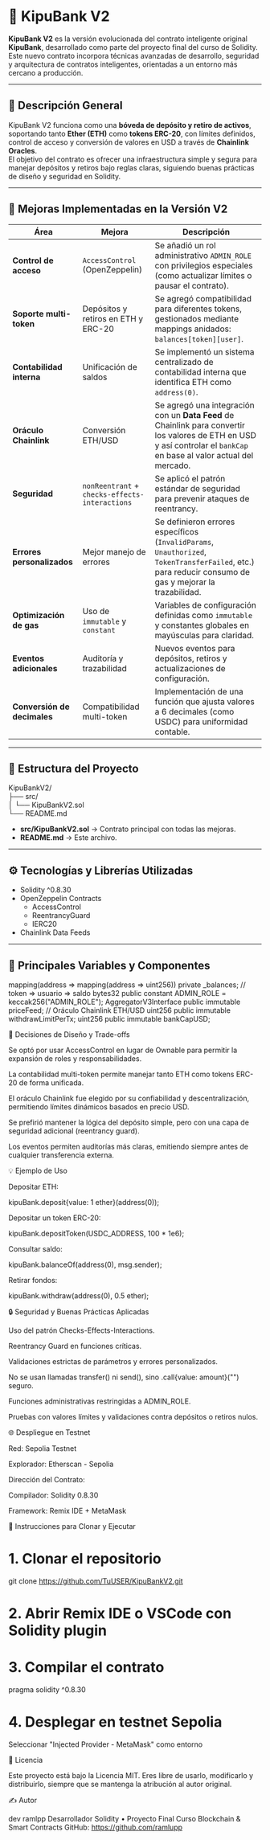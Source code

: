 # 🏦 KipuBank V2

**KipuBank V2** es la versión evolucionada del contrato inteligente original **KipuBank**, desarrollado como parte del proyecto final del curso de Solidity.  
Este nuevo contrato incorpora técnicas avanzadas de desarrollo, seguridad y arquitectura de contratos inteligentes, orientadas a un entorno más cercano a producción.

---

## 📘 Descripción General

KipuBank V2 funciona como una **bóveda de depósito y retiro de activos**, soportando tanto **Ether (ETH)** como **tokens ERC-20**, con límites definidos, control de acceso y conversión de valores en USD a través de **Chainlink Oracles**.  
El objetivo del contrato es ofrecer una infraestructura simple y segura para manejar depósitos y retiros bajo reglas claras, siguiendo buenas prácticas de diseño y seguridad en Solidity.

---

## 🚀 Mejoras Implementadas en la Versión V2

| Área | Mejora | Descripción |
|------|---------|-------------|
| **Control de acceso** | `AccessControl` (OpenZeppelin) | Se añadió un rol administrativo `ADMIN_ROLE` con privilegios especiales (como actualizar límites o pausar el contrato). |
| **Soporte multi-token** | Depósitos y retiros en ETH y ERC-20 | Se agregó compatibilidad para diferentes tokens, gestionados mediante mappings anidados: `balances[token][user]`. |
| **Contabilidad interna** | Unificación de saldos | Se implementó un sistema centralizado de contabilidad interna que identifica ETH como `address(0)`. |
| **Oráculo Chainlink** | Conversión ETH/USD | Se agregó una integración con un **Data Feed** de Chainlink para convertir los valores de ETH en USD y así controlar el `bankCap` en base al valor actual del mercado. |
| **Seguridad** | `nonReentrant` + `checks-effects-interactions` | Se aplicó el patrón estándar de seguridad para prevenir ataques de reentrancy. |
| **Errores personalizados** | Mejor manejo de errores | Se definieron errores específicos (`InvalidParams`, `Unauthorized`, `TokenTransferFailed`, etc.) para reducir consumo de gas y mejorar la trazabilidad. |
| **Optimización de gas** | Uso de `immutable` y `constant` | Variables de configuración definidas como `immutable` y constantes globales en mayúsculas para claridad. |
| **Eventos adicionales** | Auditoría y trazabilidad | Nuevos eventos para depósitos, retiros y actualizaciones de configuración. |
| **Conversión de decimales** | Compatibilidad multi-token | Implementación de una función que ajusta valores a 6 decimales (como USDC) para uniformidad contable. |

---

## 🧱 Estructura del Proyecto

KipuBankV2/  
├── src/  
│   └── KipuBankV2.sol  
└── README.md  

- **src/KipuBankV2.sol** → Contrato principal con todas las mejoras.  
- **README.md** → Este archivo.  

---

## ⚙️ Tecnologías y Librerías Utilizadas

- Solidity ^0.8.30  
- OpenZeppelin Contracts  
  - AccessControl  
  - ReentrancyGuard  
  - IERC20  
- Chainlink Data Feeds  

---

## 🧩 Principales Variables y Componentes

mapping(address => mapping(address => uint256)) private _balances; // token => usuario => saldo
bytes32 public constant ADMIN_ROLE = keccak256("ADMIN_ROLE");
AggregatorV3Interface public immutable priceFeed; // Oráculo Chainlink ETH/USD
uint256 public immutable withdrawLimitPerTx;
uint256 public immutable bankCapUSD;

🧠 Decisiones de Diseño y Trade-offs

Se optó por usar AccessControl en lugar de Ownable para permitir la expansión de roles y responsabilidades.

La contabilidad multi-token permite manejar tanto ETH como tokens ERC-20 de forma unificada.

El oráculo Chainlink fue elegido por su confiabilidad y descentralización, permitiendo límites dinámicos basados en precio USD.

Se prefirió mantener la lógica del depósito simple, pero con una capa de seguridad adicional (reentrancy guard).

Los eventos permiten auditorías más claras, emitiendo siempre antes de cualquier transferencia externa.

💡 Ejemplo de Uso

Depositar ETH:

kipuBank.deposit{value: 1 ether}(address(0));


Depositar un token ERC-20:

kipuBank.depositToken(USDC_ADDRESS, 100 * 1e6);


Consultar saldo:

kipuBank.balanceOf(address(0), msg.sender);


Retirar fondos:

kipuBank.withdraw(address(0), 0.5 ether);

🔒 Seguridad y Buenas Prácticas Aplicadas

Uso del patrón Checks-Effects-Interactions.

Reentrancy Guard en funciones críticas.

Validaciones estrictas de parámetros y errores personalizados.

No se usan llamadas transfer() ni send(), sino .call{value: amount}("") seguro.

Funciones administrativas restringidas a ADMIN_ROLE.

Pruebas con valores límites y validaciones contra depósitos o retiros nulos.

🌐 Despliegue en Testnet

Red: Sepolia Testnet

Explorador: Etherscan - Sepolia

Dirección del Contrato: 

Compilador: Solidity 0.8.30

Framework: Remix IDE + MetaMask

🧭 Instrucciones para Clonar y Ejecutar
# 1. Clonar el repositorio
git clone https://github.com/TuUSER/KipuBankV2.git

# 2. Abrir Remix IDE o VSCode con Solidity plugin

# 3. Compilar el contrato
pragma solidity ^0.8.30

# 4. Desplegar en testnet Sepolia
Seleccionar "Injected Provider - MetaMask" como entorno

📜 Licencia

Este proyecto está bajo la Licencia MIT.
Eres libre de usarlo, modificarlo y distribuirlo, siempre que se mantenga la atribución al autor original.

✍️ Autor

dev ramlpp
Desarrollador Solidity • Proyecto Final Curso Blockchain & Smart Contracts
GitHub: https://github.com/ramlupp
